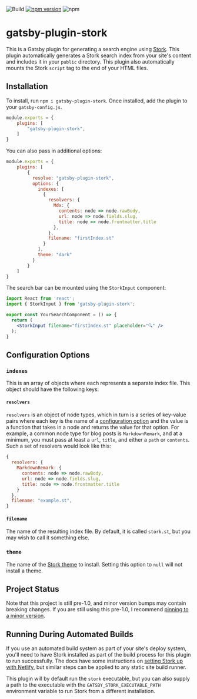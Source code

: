 ![Build](https://github.com/reese/gatsby-plugin-stork/workflows/Build%20and%20Test/badge.svg)
[![npm version](https://badge.fury.io/js/gatsby-plugin-stork.svg)](https://badge.fury.io/js/gatsby-plugin-stork)
![npm](https://img.shields.io/npm/dt/gatsby-plugin-stork)

# gatsby-plugin-stork

This is a Gatsby plugin for generating a search engine using [Stork](https://github.com/jameslittle230/stork).
This plugin automatically generates a Stork search index from your site's content and includes it in your `public` directory.
This plugin also automatically mounts the Stork `script` tag to the end of your HTML files.

## Installation

To install, run `npm i gatsby-plugin-stork`.
Once installed, add the plugin to your `gatsby-config.js`.

```js
module.exports = {
    plugins: [
        "gatsby-plugin-stork",
    ]
}
```

You can also pass in additional options:

```js
module.exports = {
    plugins: [
        {
          resolve: "gatsby-plugin-stork",
          options: {
            indexes: [
              {
                resolvers: {
                  Mdx: {
                    contents: node => node.rawBody,
                    url: node => node.fields.slug,
                    title: node => node.frontmatter.title
                  },
                },
                filename: "firstIndex.st"
              }
            ],
            theme: "dark"
          }
        }
    ]
}
```

The search bar can be mounted using the `StorkInput` component:

```jsx
import React from 'react';
import { StorkInput } from 'gatsby-plugin-stork';

export const YourSearchComponent = () => {
  return (
    <StorkInput filename="firstIndex.st" placeholder="🔍" />
  );
}
```

## Configuration Options

### `indexes`

This is an array of objects where each represents a separate index file.
This object should have the following keys:

#### `resolvers`

`resolvers` is an object of node types, which in turn is a series of key-value pairs where each key is the name of a [configuration option](https://stork-search.net/docs/config-ref) and the value is a function that takes in a node and returns the value for that option.
For example, a common node type for blog posts is `MarkdownRemark`, and at a minimum, you must pass at least a `url`, `title`, and either a `path` or `contents`.
Such a set of resolvers would look like this:

```js
{
  resolvers: {
    MarkdownRemark: {
      contents: node => node.rawBody,
      url: node => node.fields.slug,
      title: node => node.frontmatter.title
    }
  },
  filename: "example.st",
}
```

#### `filename`

The name of the resulting index file.
By default, it is called `stork.st`, but you may wish to call it something else.

### `theme`

The name of the [Stork theme](https://stork-search.net/themes) to install.
Setting this option to `null` will not install a theme.

## Project Status

Note that this project is still pre-1.0, and minor version bumps may contain breaking changes. If you are still using this pre-1.0, I recommend [pinning to a minor version](https://docs.npmjs.com/cli/v6/using-npm/semver#tilde-ranges-123-12-1).

## Running During Automated Builds

If you use an automated build system as part of your site's deploy system, you'll need to have Stork installed as part of the build process for this plugin to run successfully.
The docs have some instructions on [setting Stork up with Netlify](https://stork-search.net/docs/stork-and-netlify), but similar steps can be applied to any static site build runner.

This plugin will by default run the `stork` executable, but you can also supply a path to the executable with the `GATSBY_STORK_EXECUTABLE_PATH` environment variable to run Stork from a different installation.

